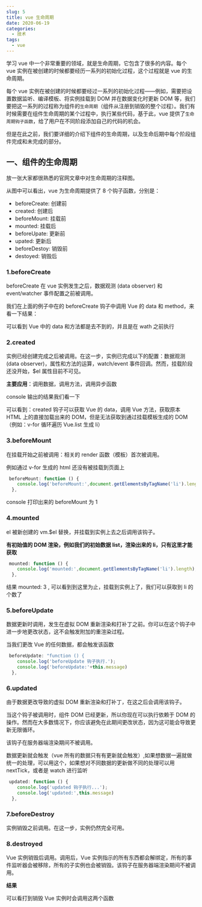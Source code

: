 ```yaml
---
slug: 5
title: vue 生命周期
date: 2020-06-19
categories: 
  - 技术
tags: 
  - vue
---
```


学习 vue 中一个非常重要的领域，就是生命周期，它包含了很多的内容。每个 vue 实例在被创建的时候都要经历一系列的初始化过程，这个过程就是 vue 的生命周期。

每个 vue 实例在被创建的时候都要经过一系列的初始化过程——例如，需要把设置数据监听、编译模板、将实例挂载到 DOM 并在数据变化时更新 DOM 等，我们要把这一系列的过程称为组件的`生命周期`（组件从注册到销毁的整个过程）。我们有时候需要在组件生命周期的某个过程中，执行某些代码，基于此，vue 提供了`生命周期钩子函数`，给了用户在不同阶段添加自己的代码的机会。

但是在此之前，我们要详细的介绍下组件的生命周期，以及生命后期中每个阶段组件完成和未完成的部分。

## 一、组件的生命周期

放一张大家都很熟悉的官网文章中对生命周期的注释图。

从图中可以看出，vue 为生命周期提供了 8 个钩子函数，分别是：

* beforeCreate: 创建前
* created: 创建后
* beforeMount: 挂载前
* mounted: 挂载后
* beforeUpate: 更新前
* upated: 更新后
* beforeDestoy: 销毁前
* destoyed: 销毁后

### 1.beforeCreate

beforeCreate 在 vue 实例发生之后，数据观测 (data observer) 和 event/watcher 事件配置之前被调用。

我们在上面的例子中在的 beforeCreate 钩子中调用 Vue 的 data 和 method，来看一下结果：

可以看到 Vue 中的 data 和方法都是去不到的，并且是在 wath 之前执行

### 2.created

实例已经创建完成之后被调用。在这一步，实例已完成以下的配置：数据观测 (data observer)，属性和方法的运算，watch/event 事件回调。然而，挂载阶段还没开始，$el 属性目前不可见。

**主要应用**：调用数据，调用方法，调用异步函数

console 输出的结果我们看一下

可以看到：created 钩子可以获取 Vue 的 data，调用 Vue 方法，获取原本 HTML 上的直接加载出来的 DOM，但是无法获取到通过挂载模板生成的 DOM（例如：v-for 循环遍历 Vue.list 生成 li）

### 3.beforeMount

在挂载开始之前被调用：相关的 render 函数（模板）首次被调用。

例如通过 v-for 生成的 html 还没有被挂载到页面上

````js javascript
 beforeMount: function () {
    console.log('beforeMount:',document.getElementsByTagName('li').length);
  },
````

console 打印出来的 beforeMount 为 1

### 4.mounted

el 被新创建的 vm.$el 替换，并挂载到实例上去之后调用该钩子。

**有初始值的 DOM 渲染，例如我们的初始数据 list，渲染出来的 li，只有这里才能获取**

````js javascript
 mounted: function () {
    console.log('mounted:',document.getElementsByTagName('li').length);
  },
````

结果 mounted: 3 , 可以看到到这里为止，挂载到实例上了，我们可以获取到 li 的个数了

### 5.beforeUpdate

数据更新时调用，发生在虚拟 DOM 重新渲染和打补丁之前。你可以在这个钩子中进一步地更改状态，这不会触发附加的重渲染过程。

当我们更改 Vue 的任何数据，都会触发该函数

````js javascript
 beforeUpdate: "function () {
    console.log('beforeUpdate 钩子执行.');
    console.log('beforeUpdate:'+this.message)
  },
````

### 6.updated

由于数据更改导致的虚拟 DOM 重新渲染和打补丁，在这之后会调用该钩子。

当这个钩子被调用时，组件 DOM 已经更新，所以你现在可以执行依赖于 DOM 的操作。然而在大多数情况下，你应该避免在此期间更改状态，因为这可能会导致更新无限循环。

该钩子在服务器端渲染期间不被调用。

数据更新就会触发（vue 所有的数据只有有更新就会触发）,如果想数据一遍就做统一的处理，可以用这个，如果想对不同数据的更新做不同的处理可以用 nextTick，或者是 watch 进行监听
````js javascript
 updated: function () {
    console.log('updated 钩子执行...');
    console.log('updated:',this.message)
  },
````

### 7.beforeDestroy

实例销毁之前调用。在这一步，实例仍然完全可用。

### 8.destroyed

Vue 实例销毁后调用。调用后，Vue 实例指示的所有东西都会解绑定，所有的事件监听器会被移除，所有的子实例也会被销毁。该钩子在服务器端渲染期间不被调用。

**结果**

可以看打到销毁 Vue 实例时会调用这两个函数

